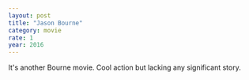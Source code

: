 ```yaml
---
layout: post
title: "Jason Bourne"
category: movie
rate: 1
year: 2016
---
```


It's another Bourne movie. Cool action but lacking any significant story.
